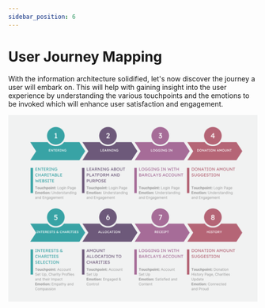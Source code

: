 ```yaml
---
sidebar_position: 6
---
```


# User Journey Mapping

With the information architecture solidified, let's now discover the journey a user will embark on. This will help with gaining insight into the user experience by understanding the various touchpoints and the emotions to be invoked which will enhance user satisfaction and engagement.

![User Journey Map](../img/UserJourneyMap.png)
